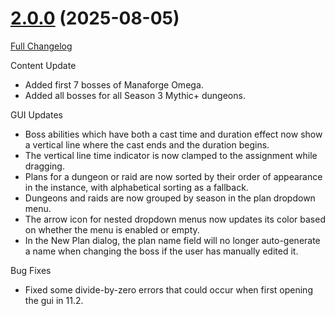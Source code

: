 # [2.0.0](https://github.com/markoleptic/EncounterPlanner/tree/2.0.0) (2025-08-05)

[Full Changelog](https://github.com/markoleptic/EncounterPlanner/compare/v1.2.6...2.0.0)

Content Update

-   Added first 7 bosses of Manaforge Omega.
-   Added all bosses for all Season 3 Mythic+ dungeons.

GUI Updates

-   Boss abilities which have both a cast time and duration effect now show a vertical line where the cast ends and the duration begins.
-   The vertical line time indicator is now clamped to the assignment while dragging.
-   Plans for a dungeon or raid are now sorted by their order of appearance in the instance, with alphabetical sorting as a fallback.
-   Dungeons and raids are now grouped by season in the plan dropdown menu.
-   The arrow icon for nested dropdown menus now updates its color based on whether the menu is enabled or empty.
-   In the New Plan dialog, the plan name field will no longer auto-generate a name when changing the boss if the user has manually edited it.

Bug Fixes

-   Fixed some divide-by-zero errors that could occur when first opening the gui in 11.2.
